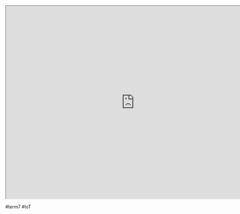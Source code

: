 
<iframe src="https://istd.sutd.edu.sg/undergraduate/courses/50046-cloud-computing-and-internet-of-things" width="800" height="600">
</iframe>

#term7
#IoT